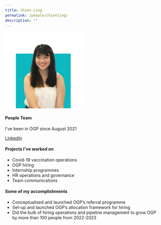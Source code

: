 ```yaml
---
title: Chien Ling
permalink: /people/chienling/
description: ""
---
```

<img src="/images/headshots/ChienLing2.jpg" alt="ChienLing" style="width:50%;margin-left:0">

#### People Team 
I've been in OGP since August 2021

[LinkedIn](https://www.linkedin.com/in/russellchanyd/)

#### **Projects I've worked on**
* Covid-19 vaccination operations
* OGP hiring
* Internship programmes
* HR operations and governance
* Team communications

#### **Some of my accomplishments**
*   Conceptualised and launched OGP’s referral programme
*   Set-up and launched OGP’s allocation framework for hiring
*   Did the bulk of hiring operations and pipeline management to grow OGP by more than 100 people from 2022-2023